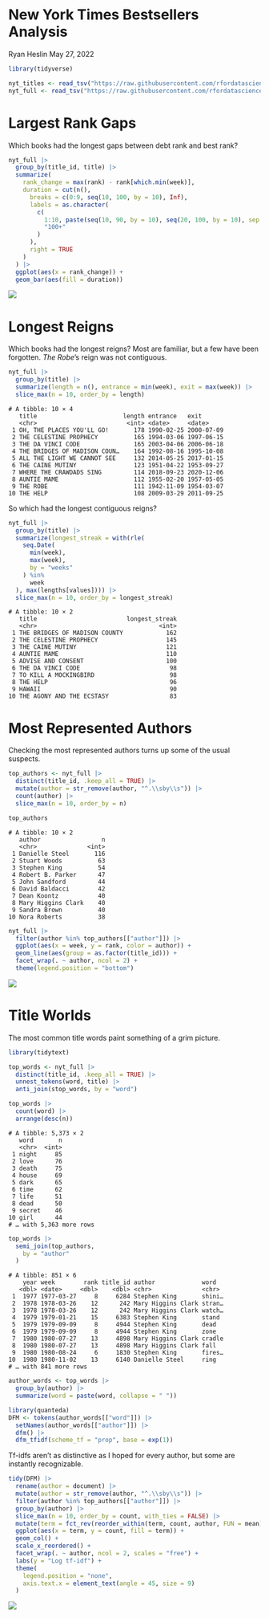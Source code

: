 New York Times Bestsellers Analysis
================
Ryan Heslin
May 27, 2022





``` r
library(tidyverse)

nyt_titles <- read_tsv("https://raw.githubusercontent.com/rfordatascience/tidytuesday/master/data/2022/2022-05-10/nyt_titles.tsv")
nyt_full <- read_tsv("https://raw.githubusercontent.com/rfordatascience/tidytuesday/master/data/2022/2022-05-10/nyt_full.tsv")
```

# Largest Rank Gaps

Which books had the longest gaps between debt rank and best rank?

``` r
nyt_full |>
  group_by(title_id, title) |>
  summarize(
    rank_change = max(rank) - rank[which.min(week)],
    duration = cut(n(),
      breaks = c(0:9, seq(10, 100, by = 10), Inf),
      labels = as.character(
        c(
          1:10, paste(seq(10, 90, by = 10), seq(20, 100, by = 10), sep = "-"),
          "100+"
        )
      ),
      right = TRUE
    )
  ) |>
  ggplot(aes(x = rank_change)) +
  geom_bar(aes(fill = duration))
```

<img src="../figure/bestsellers//unnamed-chunk-2-1.png" style="display: block; margin: auto;" />

# Longest Reigns

Which books had the longest reigns? Most are familiar, but a few have
been forgotten. *The Robe*’s reign was not contiguous.

``` r
nyt_full |>
  group_by(title) |>
  summarize(length = n(), entrance = min(week), exit = max(week)) |>
  slice_max(n = 10, order_by = length)
```

    # A tibble: 10 × 4
       title                        length entrance   exit      
       <chr>                         <int> <date>     <date>    
     1 OH, THE PLACES YOU'LL GO!       178 1990-02-25 2000-07-09
     2 THE CELESTINE PROPHECY          165 1994-03-06 1997-06-15
     3 THE DA VINCI CODE               165 2003-04-06 2006-06-18
     4 THE BRIDGES OF MADISON COUN…    164 1992-08-16 1995-10-08
     5 ALL THE LIGHT WE CANNOT SEE     132 2014-05-25 2017-01-15
     6 THE CAINE MUTINY                123 1951-04-22 1953-09-27
     7 WHERE THE CRAWDADS SING         114 2018-09-23 2020-12-06
     8 AUNTIE MAME                     112 1955-02-20 1957-05-05
     9 THE ROBE                        111 1942-11-09 1954-03-07
    10 THE HELP                        108 2009-03-29 2011-09-25

So which had the longest contiguous reigns?

``` r
nyt_full |>
  group_by(title) |>
  summarize(longest_streak = with(rle(
    seq.Date(
      min(week),
      max(week),
      by = "weeks"
    ) %in%
      week
  ), max(lengths[values]))) |>
  slice_max(n = 10, order_by = longest_streak)
```

    # A tibble: 10 × 2
       title                         longest_streak
       <chr>                                  <int>
     1 THE BRIDGES OF MADISON COUNTY            162
     2 THE CELESTINE PROPHECY                   145
     3 THE CAINE MUTINY                         121
     4 AUNTIE MAME                              110
     5 ADVISE AND CONSENT                       100
     6 THE DA VINCI CODE                         98
     7 TO KILL A MOCKINGBIRD                     98
     8 THE HELP                                  96
     9 HAWAII                                    90
    10 THE AGONY AND THE ECSTASY                 83

# Most Represented Authors

Checking the most represented authors turns up some of the usual
suspects.

``` r
top_authors <- nyt_full |>
  distinct(title_id, .keep_all = TRUE) |>
  mutate(author = str_remove(author, "^.\\sby\\s")) |>
  count(author) |>
  slice_max(n = 10, order_by = n)

top_authors
```

    # A tibble: 10 × 2
       author                 n
       <chr>              <int>
     1 Danielle Steel       116
     2 Stuart Woods          63
     3 Stephen King          54
     4 Robert B. Parker      47
     5 John Sandford         44
     6 David Baldacci        42
     7 Dean Koontz           40
     8 Mary Higgins Clark    40
     9 Sandra Brown          40
    10 Nora Roberts          38

``` r
nyt_full |>
  filter(author %in% top_authors[["author"]]) |>
  ggplot(aes(x = week, y = rank, color = author)) +
  geom_line(aes(group = as.factor(title_id))) +
  facet_wrap(. ~ author, ncol = 2) +
  theme(legend.position = "bottom")
```

<img src="../figure/bestsellers//unnamed-chunk-6-1.png" style="display: block; margin: auto;" />

# Title Worlds

The most common title words paint something of a grim picture.

``` r
library(tidytext)

top_words <- nyt_full |>
  distinct(title_id, .keep_all = TRUE) |>
  unnest_tokens(word, title) |>
  anti_join(stop_words, by = "word")

top_words |>
  count(word) |>
  arrange(desc(n))
```

    # A tibble: 5,373 × 2
       word       n
       <chr>  <int>
     1 night     85
     2 love      76
     3 death     75
     4 house     69
     5 dark      65
     6 time      62
     7 life      51
     8 dead      50
     9 secret    46
    10 girl      44
    # … with 5,363 more rows

``` r
top_words |>
  semi_join(top_authors,
    by = "author"
  )
```

    # A tibble: 851 × 6
        year week        rank title_id author             word  
       <dbl> <date>     <dbl>    <dbl> <chr>              <chr> 
     1  1977 1977-03-27     8     6284 Stephen King       shini…
     2  1978 1978-03-26    12      242 Mary Higgins Clark stran…
     3  1978 1978-03-26    12      242 Mary Higgins Clark watch…
     4  1979 1979-01-21    15     6383 Stephen King       stand 
     5  1979 1979-09-09     8     4944 Stephen King       dead  
     6  1979 1979-09-09     8     4944 Stephen King       zone  
     7  1980 1980-07-27    13     4898 Mary Higgins Clark cradle
     8  1980 1980-07-27    13     4898 Mary Higgins Clark fall  
     9  1980 1980-08-24     6     1830 Stephen King       fires…
    10  1980 1980-11-02    13     6140 Danielle Steel     ring  
    # … with 841 more rows

``` r
author_words <- top_words |>
  group_by(author) |>
  summarize(word = paste(word, collapse = " "))
```

``` r
library(quanteda)
DFM <- tokens(author_words[["word"]]) |>
  setNames(author_words[["author"]]) |>
  dfm() |>
  dfm_tfidf(scheme_tf = "prop", base = exp(1))
```

Tf-idfs aren’t as distinctive as I hoped for every author, but some are
instantly recognizable.

``` r
tidy(DFM) |>
  rename(author = document) |>
  mutate(author = str_remove(author, "^.\\sby\\s")) |>
  filter(author %in% top_authors[["author"]]) |>
  group_by(author) |>
  slice_max(n = 10, order_by = count, with_ties = FALSE) |>
  mutate(term = fct_rev(reorder_within(term, count, author, FUN = mean))) |>
  ggplot(aes(x = term, y = count, fill = term)) +
  geom_col() +
  scale_x_reordered() +
  facet_wrap(. ~ author, ncol = 2, scales = "free") +
  labs(y = "Log tf-idf") +
  theme(
    legend.position = "none",
    axis.text.x = element_text(angle = 45, size = 9)
  )
```

<img src="../figure/bestsellers//unnamed-chunk-11-1.png" style="display: block; margin: auto;" />
